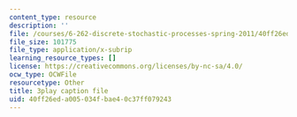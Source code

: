 ```yaml
---
content_type: resource
description: ''
file: /courses/6-262-discrete-stochastic-processes-spring-2011/40ff26eda005034fbae40c37ff079243_uHMVJJHsym4.srt
file_size: 101775
file_type: application/x-subrip
learning_resource_types: []
license: https://creativecommons.org/licenses/by-nc-sa/4.0/
ocw_type: OCWFile
resourcetype: Other
title: 3play caption file
uid: 40ff26ed-a005-034f-bae4-0c37ff079243
---
```

